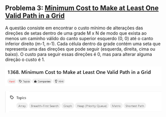 ## Problema 3: [Minimum Cost to Make at Least One Valid Path in a Grid](https://leetcode.com/problems/minimum-cost-to-make-at-least-one-valid-path-in-a-grid/description/)

A questão consiste em encontrar o custo mínimo de alterações das direções de setas dentro de uma grade M x N de modo que exista ao menos um caminho válido do canto superior esquerdo (0, 0) até o canto inferior direito (m-1, n-1). Cada célula dentro da grade contém uma seta que representa uma das direções que pode seguir (esquerda, direita, cima ou baixo). O custo para seguir essas direções é 0, mas para alterar alguma direção o custo é 1.

![nivel](/explicacao/assets/image-0.png)

![topicos](/explicacao/assets/image0.png)
